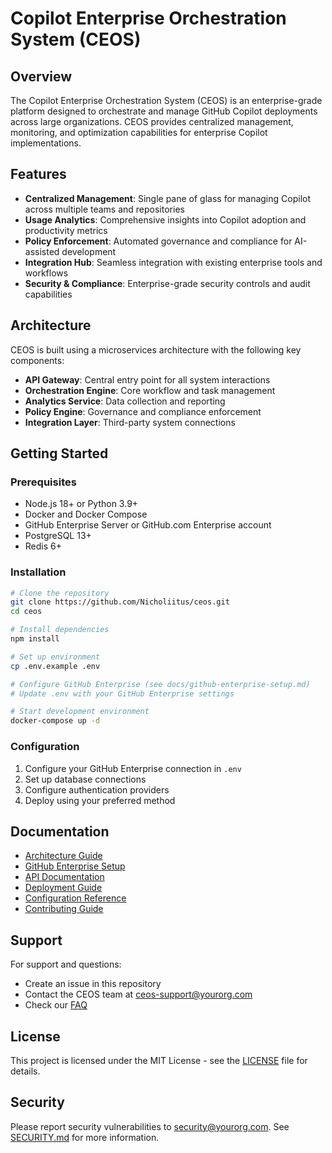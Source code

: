 # Copilot Enterprise Orchestration System (CEOS)

## Overview

The Copilot Enterprise Orchestration System (CEOS) is an enterprise-grade platform designed to orchestrate and manage GitHub Copilot deployments across large organizations. CEOS provides centralized management, monitoring, and optimization capabilities for enterprise Copilot implementations.

## Features

- **Centralized Management**: Single pane of glass for managing Copilot across multiple teams and repositories
- **Usage Analytics**: Comprehensive insights into Copilot adoption and productivity metrics
- **Policy Enforcement**: Automated governance and compliance for AI-assisted development
- **Integration Hub**: Seamless integration with existing enterprise tools and workflows
- **Security & Compliance**: Enterprise-grade security controls and audit capabilities

## Architecture

CEOS is built using a microservices architecture with the following key components:

- **API Gateway**: Central entry point for all system interactions
- **Orchestration Engine**: Core workflow and task management
- **Analytics Service**: Data collection and reporting
- **Policy Engine**: Governance and compliance enforcement
- **Integration Layer**: Third-party system connections

## Getting Started

### Prerequisites

- Node.js 18+ or Python 3.9+
- Docker and Docker Compose
- GitHub Enterprise Server or GitHub.com Enterprise account
- PostgreSQL 13+
- Redis 6+

### Installation

```bash
# Clone the repository
git clone https://github.com/Nicholiitus/ceos.git
cd ceos

# Install dependencies
npm install

# Set up environment
cp .env.example .env

# Configure GitHub Enterprise (see docs/github-enterprise-setup.md)
# Update .env with your GitHub Enterprise settings

# Start development environment
docker-compose up -d
```

### Configuration

1. Configure your GitHub Enterprise connection in `.env`
2. Set up database connections
3. Configure authentication providers
4. Deploy using your preferred method

## Documentation

- [Architecture Guide](docs/architecture.md)
- [GitHub Enterprise Setup](docs/github-enterprise-setup.md)
- [API Documentation](docs/api.md)
- [Deployment Guide](docs/deployment.md)
- [Configuration Reference](docs/configuration.md)
- [Contributing Guide](CONTRIBUTING.md)

## Support

For support and questions:
- Create an issue in this repository
- Contact the CEOS team at ceos-support@yourorg.com
- Check our [FAQ](docs/faq.md)

## License

This project is licensed under the MIT License - see the [LICENSE](LICENSE) file for details.

## Security

Please report security vulnerabilities to security@yourorg.com. See [SECURITY.md](SECURITY.md) for more information.
